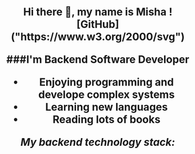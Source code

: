 <h1 align="center"> Hi there 👋, my name is Misha ![GitHub]("https://www.w3.org/2000/svg")

###I'm Backend Software Developer
- Enjoying programming and develope complex systems
- Learning new languages
- Reading lots of books

_My backend technology stack:_

